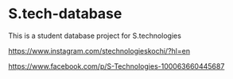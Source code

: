 # S.tech-database
This is a student database project for S.technologies

https://www.instagram.com/stechnologieskochi/?hl=en

https://www.facebook.com/p/S-Technologies-100063660445687
